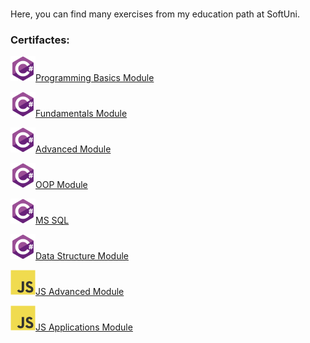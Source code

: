 <a href="https://softuni.bg">
<img href="https://user-images.githubusercontent.com/78408524/171289158-48257e0a-c7f0-440b-b354-ef0f2e8a9a8a.png"></img>
</a>

Here, you can find many exercises from my education path at SoftUni.

<h3 align="left">Certifactes:</h3>
<p align="left"> 
  <a href="https://softuni.bg/certificates/details/100273/0b43e777" target="_blank" rel="noreferrer"> 
    <img src="https://raw.githubusercontent.com/devicons/devicon/master/icons/csharp/csharp-original.svg" alt="csharp" width="40" height="40" 
         <h3>Programming Basics Module</h3>
  </a>
</p>

<p align="left"> 
  <a href="https://softuni.bg/certificates/details/111558/92a94dac" target="_blank" rel="noreferrer"> 
    <img src="https://raw.githubusercontent.com/devicons/devicon/master/icons/csharp/csharp-original.svg" alt="csharp" width="40" height="40" 
         <h3>Fundamentals Module</h3>
  </a>
</p>

<p align="left"> 
  <a href="https://softuni.bg/certificates/details/114383/dff6c48a" target="_blank" rel="noreferrer"> 
    <img src="https://raw.githubusercontent.com/devicons/devicon/master/icons/csharp/csharp-original.svg" alt="csharp" width="40" height="40" 
         <h3>Advanced Module</h3>
  </a>
</p>

<p align="left"> 
  <a href="https://softuni.bg/certificates/details/120532/cea0cd45" target="_blank" rel="noreferrer"> 
    <img src="https://raw.githubusercontent.com/devicons/devicon/master/icons/csharp/csharp-original.svg" alt="csharp" width="40" height="40" 
         <h3>OOP Module</h3>
  </a>
</p>

<p align="left"> 
  <a href="https://softuni.bg/certificates/details/134772/b568d713" target="_blank" rel="noreferrer"> 
    <img src="https://raw.githubusercontent.com/devicons/devicon/master/icons/csharp/csharp-original.svg" alt="csharp" width="40" height="40" 
         <h3>MS SQL</h3>
  </a>
</p>

<p align="left"> 
  <a href="https://softuni.bg/certificates/details/133543/f30ff3db" target="_blank" rel="noreferrer"> 
    <img src="https://raw.githubusercontent.com/devicons/devicon/master/icons/csharp/csharp-original.svg" alt="csharp" width="40" height="40" 
         <h3>Data Structure Module</h3>
  </a>
</p>

<p align="left"> 
  <a href="https://softuni.bg/certificates/details/126454/0262ddda" target="_blank" rel="noreferrer"> 
    <img src="https://raw.githubusercontent.com/devicons/devicon/master/icons/javascript/javascript-original.svg" alt="javascript" width="40" height="40" 
         <h3>JS Advanced Module</h3>
  </a>
</p>

<p align="left"> 
  <a href="https://softuni.bg/certificates/details/130344/6ae47c78" target="_blank" rel="noreferrer"> 
    <img src="https://raw.githubusercontent.com/devicons/devicon/master/icons/javascript/javascript-original.svg" alt="javascript" width="40" height="40" 
         <h3>JS Applications Module</h3>
  </a>
</p>

